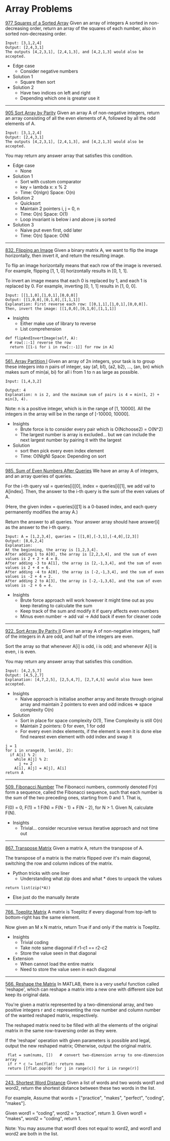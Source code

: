 # Array Problems
[977 Squares of a Sorted Array](https://leetcode.com/problems/squares-of-a-sorted-array/)
Given an array of integers A sorted in non-decreasing order, return an array of the squares of each number, also in sorted non-decreasing order.
```
Input: [3,1,2,4]
Output: [2,4,3,1]
The outputs [4,2,3,1], [2,4,1,3], and [4,2,1,3] would also be accepted.
```
- Edge case
  - Consider negative numbers
- Solution 1
  - Square then sort
- Solution 2
  - Have two indices on left and right
  - Depending which one is greater use it
---
[905 Sort Array by Parity](https://leetcode.com/problems/sort-array-by-parity/)
Given an array A of non-negative integers, return an array consisting of all the even elements of A, followed by all the odd elements of A.
```
Input: [3,1,2,4]
Output: [2,4,3,1]
The outputs [4,2,3,1], [2,4,1,3], and [4,2,1,3] would also be accepted.
```
You may return any answer array that satisfies this condition.
- Edge case
  - None
- Solution 1
  - Sort with custom comparator
  - key = lambda x: x % 2
  - Time: O(nlgn) Space: O(n)
- Solution 2
  - Quicksort
  - Maintain 2 pointers i, j = 0, n
  - Time: O(n) Space: O(1)
  - Loop invariant is below i and above j is sorted
- Solution 3
  - Naive put even first, odd later
  - Time: O(n) Space: O(N)
---
[832. Flipping an Image](https://leetcode.com/problems/flipping-an-image/)
Given a binary matrix A, we want to flip the image horizontally, then invert it, and return the resulting image.

To flip an image horizontally means that each row of the image is reversed.  For example, flipping [1, 1, 0] horizontally results in [0, 1, 1].

To invert an image means that each 0 is replaced by 1, and each 1 is replaced by 0. For example, inverting [0, 1, 1] results in [1, 0, 0].
```
Input: [[1,1,0],[1,0,1],[0,0,0]]
Output: [[1,0,0],[0,1,0],[1,1,1]]
Explanation: First reverse each row: [[0,1,1],[1,0,1],[0,0,0]].
Then, invert the image: [[1,0,0],[0,1,0],[1,1,1]]
```
- Insights
  - Either make use of library to reverse
  - List comprehension
```
def flipAndInvertImage(self, A):
  # row[::-1] reverse the row
  return [[1-i for i in row[::-1]] for row in A]
```
---
[561. Array Partition I](https://leetcode.com/problems/array-partition-i/)
Given an array of 2n integers, your task is to group these integers into n pairs of integer, say (a1, b1), (a2, b2), ..., (an, bn) which makes sum of min(ai, bi) for all i from 1 to n as large as possible.

```
Input: [1,4,3,2]

Output: 4
Explanation: n is 2, and the maximum sum of pairs is 4 = min(1, 2) + min(3, 4).
```
Note:
n is a positive integer, which is in the range of [1, 10000].
All the integers in the array will be in the range of [-10000, 10000].

- Insights
  - Brute force is to consider every pair which is O(Nchoose2) = O(N^2)
  - The largest number is array is excluded... but we can include the next largest number by pairing it with the largest
- Solution
  - sort then pick every even index element
  - Time: O(NlgN) Space: Depending on sort
---
[985. Sum of Even Numbers After Queries](https://leetcode.com/problems/sum-of-even-numbers-after-queries/)
We have an array A of integers, and an array queries of queries.

For the i-th query val = queries[i][0], index = queries[i][1], we add val to A[index].  Then, the answer to the i-th query is the sum of the even values of A.

(Here, the given index = queries[i][1] is a 0-based index, and each query permanently modifies the array A.)

Return the answer to all queries.  Your answer array should have answer[i] as the answer to the i-th query.
```
Input: A = [1,2,3,4], queries = [[1,0],[-3,1],[-4,0],[2,3]]
Output: [8,6,2,4]
Explanation: 
At the beginning, the array is [1,2,3,4].
After adding 1 to A[0], the array is [2,2,3,4], and the sum of even values is 2 + 2 + 4 = 8.
After adding -3 to A[1], the array is [2,-1,3,4], and the sum of even values is 2 + 4 = 6.
After adding -4 to A[0], the array is [-2,-1,3,4], and the sum of even values is -2 + 4 = 2.
After adding 2 to A[3], the array is [-2,-1,3,6], and the sum of even values is -2 + 6 = 4.
```
- Insights
  - Brute force approach will work however it might time out as you keep iterating to calculate the sum
  - Keep track of the sum and modify it if query affects even numbers
  - Minus even number -> add val -> Add back if even for cleaner code
---
[922. Sort Array By Parity II](https://leetcode.com/problems/sort-array-by-parity-ii/)
Given an array A of non-negative integers, half of the integers in A are odd, and half of the integers are even.

Sort the array so that whenever A[i] is odd, i is odd; and whenever A[i] is even, i is even.

You may return any answer array that satisfies this condition.

```
Input: [4,2,5,7]
Output: [4,5,2,7]
Explanation: [4,7,2,5], [2,5,4,7], [2,7,4,5] would also have been accepted.
```
- Insights
  - Naive approach is initialise another array and iterate through original array and maintain 2 pointers to even and odd indices => space complexity O(n)
- Solution
  - Sort in place for space complexity O(1), Time Complexity is still O(n)
  - Maintain 2 pointers: 0 for even, 1 for odd
  - For every even index elements, if the element is even it is done else find nearest even element with odd index and swap it

```
j = 1
for i in xrange(0, len(A), 2):
  if A[i] % 2:
    while A[j] % 2:
      j += 2
    A[i], A[j] = A[j], A[i]
return A
```
---
[509. Fibonacci Number](https://leetcode.com/problems/fibonacci-number/)
The Fibonacci numbers, commonly denoted F(n) form a sequence, called the Fibonacci sequence, such that each number is the sum of the two preceding ones, starting from 0 and 1. That is,

F(0) = 0,   F(1) = 1
F(N) = F(N - 1) + F(N - 2), for N > 1.
Given N, calculate F(N).

- Insights
  - Trivial... consider recursive versus iterative approach and not time out
---
[867. Transpose Matrix](https://leetcode.com/problems/transpose-matrix/)
Given a matrix A, return the transpose of A.

The transpose of a matrix is the matrix flipped over it's main diagonal, switching the row and column indices of the matrix.

- Python tricks with one liner
  - Understanding what zip does and what * does to unpack the values 
```
return list(zip(*A))
```
- Else just do the manually iterate 
---
[766. Toeplitz Matrix](https://leetcode.com/problems/toeplitz-matrix/)
A matrix is Toeplitz if every diagonal from top-left to bottom-right has the same element.

Now given an M x N matrix, return True if and only if the matrix is Toeplitz.
 
- Insights
  - Trivial coding
  - Take note same diagonal if r1-c1 == r2-c2
  - Store the value seen in that diagonal
- Extension
  - When cannot load the entire matrix
  - Need to store the value seen in each diagonal

---
[566. Reshape the Matrix](https://leetcode.com/problems/reshape-the-matrix/)
In MATLAB, there is a very useful function called 'reshape', which can reshape a matrix into a new one with different size but keep its original data.

You're given a matrix represented by a two-dimensional array, and two positive integers r and c representing the row number and column number of the wanted reshaped matrix, respectively.

The reshaped matrix need to be filled with all the elements of the original matrix in the same row-traversing order as they were.

If the 'reshape' operation with given parameters is possible and legal, output the new reshaped matrix; Otherwise, output the original matrix.
```
 flat = sum(nums, [])   # convert two-dimension array to one-dimension array
 if r * c != len(flat): return nums
 return [[flat.pop(0) for j in range(c)] for i in range(r)]
```
---
[243. Shortest Word Distance](https://www.leetfree.com/problems/shortest-word-distance.html)
Given a list of words and two words word1 and word2, return the shortest distance between these two words in the list.

For example,
Assume that words = ["practice", "makes", "perfect", "coding", "makes"].

Given word1 = “coding”, word2 = “practice”, return 3.
Given word1 = "makes", word2 = "coding", return 1.

Note:
You may assume that word1 does not equal to word2, and word1 and word2 are both in the list.


